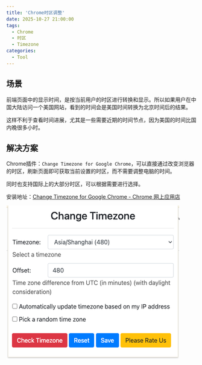 ```yaml
---
title: 'Chrome时区调整'
date: 2025-10-27 21:00:00
tags:
  - Chrome
  - 时区
  - Timezone
categories:
  - Tool
---
```


## 场景

前端页面中的显示时间，是按当前用户的时区进行转换和显示。所以如果用户在中国大陆访问一个美国网站，看到的时间会是美国时间转换为北京时间后的结果。

这样不利于查看时间进展，尤其是一些需要近期的时间节点，因为美国的时间比国内晚很多小时。

## 解决方案
Chrome插件：``Change Timezone for Google Chrome``，可以直接通过改变浏览器的时区，刷新页面即可获取当前设置的时区，而不需要调整电脑的时间。

同时也支持国际上的大部分时区，可以根据需要进行选择。

安装地址：[Change Timezone for Google Chrome - Chrome 网上应用店](https://chrome.google.com/webstore/detail/change-timezone-for-googl/fmjamjpmkcoaklkmcimlpjkeeglemae/related?hl=zh-CN)


![Change Timezone](../../img/ChangeTimezone.png)
